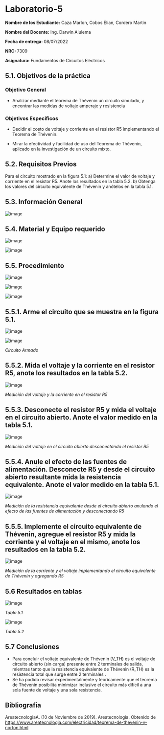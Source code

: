 # Laboratorio-5
**Nombre de los Estudiante:** Caza Marlon, Cobos Elian, Cordero Martin

**Nombre del Docente:** Ing. Darwin Alulema

**Fecha de entrega:** 08/07/2022

**NRC:** 7309

**Asignatura:** Fundamentos de Circuitos Eléctricos

## **5.1. Objetivos de la práctica**

### **Objetivo General**

* Analizar mediante el teorema de Thévenin un circuito simulado, y encontrar las medidas de voltaje amperaje y resistencia

### **Objetivos Especificos** 

* Decidir el costo de voltaje y corriente en el resistor R5 implementando el Teorema de Thévenin. 

* Mirar la efectividad y facilidad de uso del Teorema de Thévenin, aplicado en la investigación de un circuito mixto. 

## **5.2. Requisitos Previos**

Para el circuito mostrado en la figura 5.1:
a) Determine el valor de voltaje y corriente en el resistor R5. Anote los resultados
en la tabla 5.2.
b) Obtenga los valores del circuito equivalente de Thévenin y anótelos en la tabla 5.1.

## **5.3. Información General**

![image](https://user-images.githubusercontent.com/105742149/177908156-19734e05-8e6d-44c0-be19-219c79710691.png)

## **5.4. Material y Equipo requerido**

![image](https://user-images.githubusercontent.com/105742149/177897354-801dcfeb-0fea-47cf-be71-21f4a0224452.png)

![image](https://user-images.githubusercontent.com/105742149/177900180-01d448ed-525d-42c8-b0fd-ffcc802ed2df.png)

## **5.5. Procedimiento**

![image](https://user-images.githubusercontent.com/105742149/177912596-56cbe4b8-cabf-40c0-9ec5-69a69474e786.png)

![image](https://user-images.githubusercontent.com/105742149/177912637-8406e5eb-288a-4670-b261-a9a3089c4402.png)

![image](https://user-images.githubusercontent.com/105742149/177912690-bf1c9f1c-3e59-48f2-b146-a67c5af518cd.png)

## **5.5.1. Arme el circuito que se muestra en la figura 5.1.**

![image](https://user-images.githubusercontent.com/105742149/177897259-50d884e5-b867-4ca8-9b5d-1d2782804134.png)

![image](https://user-images.githubusercontent.com/105742149/177900037-3276b55a-2a92-46a6-ad79-370357edd173.png)

 *Circuito Armado*

## **5.5.2. Mida el voltaje y la corriente en el resistor R5, anote los resultados en la tabla 5.2.**

![image](https://user-images.githubusercontent.com/105742149/177906184-54ea48df-ef33-4d21-ad1d-8b8470b1ace7.png)

*Medición del voltaje y la corriente en el resistor R5*

## **5.5.3. Desconecte el resistor R5 y mida el voltaje en el circuito abierto. Anote el valor medido en la tabla 5.1.**

![image](https://user-images.githubusercontent.com/105742149/177906482-3a45e6eb-5448-472f-ad7b-c7be287a5c25.png)

*Medición del voltaje en el circuito abierto desconectando el resistor R5*

## **5.5.4. Anule el efecto de las fuentes de alimentación. Desconecte R5 y desde el circuito abierto resultante mida la resistencia equivalente. Anote el valor medido en la tabla 5.1.**

![image](https://user-images.githubusercontent.com/105742149/177906510-b5a8d44f-01ae-4c05-a5e5-5ddbc930cd93.png)

*Medición de la resistencia equivalente desde el circuito abierto anulando el efecto de las fuentes de alimentación y desconectando R5*

## **5.5.5. Implemente el circuito equivalente de Thévenin, agregue el resistor R5 y mida la corriente y el voltaje en el mismo, anote los resultados en la tabla 5.2.**

![image](https://user-images.githubusercontent.com/105742149/177906561-92dc60e2-64bf-4548-bdfd-13a97ab69f90.png)

*Medición de la corriente y el voltaje implementando el circuito equivalente de Thévenin y agregando R5*

## **5.6 Resultados en tablas**

![image](https://user-images.githubusercontent.com/105742149/177911727-9bf4b4be-c288-4079-bcf1-3a582ddb9806.png)

*Tabla 5.1*

![image](https://user-images.githubusercontent.com/105742149/177911793-864f68b2-8986-421e-91e7-4f824fbf6328.png)

*Tabla 5.2*

## **5.7 Conclusiones**

* Para concluir el voltaje equivalente de Thévenin (V_TH) es el voltaje de circuito abierto (sin carga) presente entre 2 terminales de salida, mientras tanto que la resistencia equivalente de Thévenin (R_TH) es la resistencia total que surge entre 2 terminales . 
* Se ha podido revisar experimentalmente y teóricamente que el teorema de Thévenin posibilita minimizar inclusive el circuito más difícil a una sola fuente de voltaje y una sola resistencia. 

## **Bibliografia**

AreatecnologiaA. (10 de Noviembre de 2019). Areatecnologia. Obtenido de https://www.areatecnologia.com/electricidad/teorema-de-thevenin-y-norton.html


